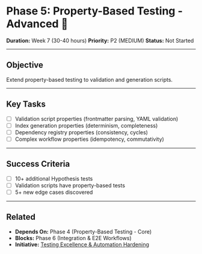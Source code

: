 # Phase 5: Property-Based Testing - Advanced 🔬

**Duration:** Week 7 (30-40 hours)
**Priority:** P2 (MEDIUM)
**Status:** Not Started

---

## Objective

Extend property-based testing to validation and generation scripts.

---

## Key Tasks

- [ ] Validation script properties (frontmatter parsing, YAML validation)
- [ ] Index generation properties (determinism, completeness)
- [ ] Dependency registry properties (consistency, cycles)
- [ ] Complex workflow properties (idempotency, commutativity)

---

## Success Criteria

- [ ] 10+ additional Hypothesis tests
- [ ] Validation scripts have property-based tests
- [ ] 5+ new edge cases discovered

---

## Related

- **Depends On:** Phase 4 (Property-Based Testing - Core)
- **Blocks:** Phase 6 (Integration & E2E Workflows)
- **Initiative:** [Testing Excellence & Automation Hardening](../initiative.md)
